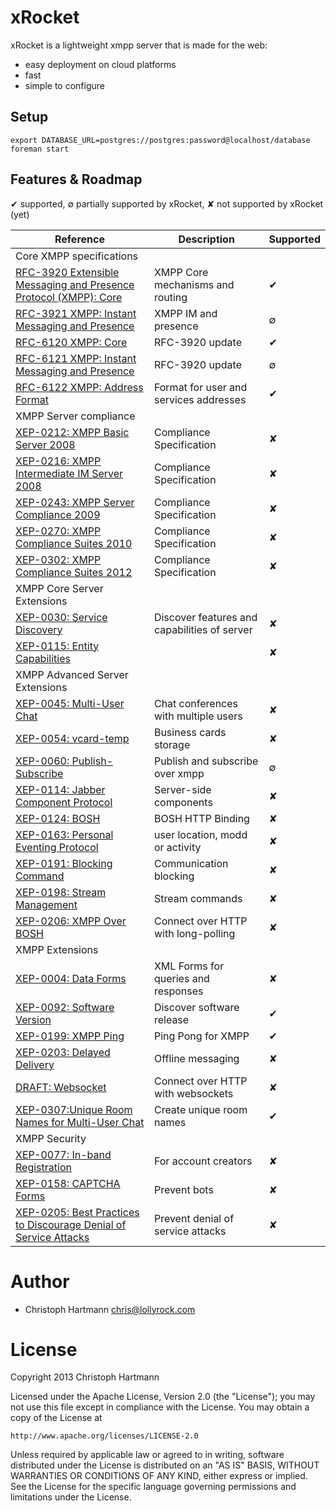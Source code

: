 # xRocket

xRocket is a lightweight xmpp server that is made for the web:

 - easy deployment on cloud platforms
 - fast
 - simple to configure

## Setup

    export DATABASE_URL=postgres://postgres:password@localhost/database
    foreman start

## Features & Roadmap

✔ supported, ∅ partially supported by xRocket, ✘ not supported by xRocket (yet)
         
| Reference     | Description | Supported |
| ------------- | ----------- | --------- |
| Core XMPP specifications |||
| [RFC-3920 Extensible Messaging and Presence Protocol (XMPP): Core](http://tools.ietf.org/html/rfc3920)      | XMPP Core mechanisms and routing | ✔ |
| [RFC-3921 XMPP: Instant Messaging and Presence](http://tools.ietf.org/html/rfc3921)      | XMPP IM and presence | ∅ |
| [RFC-6120 XMPP: Core ](http://tools.ietf.org/html/rfc6120)      | RFC-3920 update| ✔ |
| [RFC-6121 XMPP: Instant Messaging and Presence](http://tools.ietf.org/html/rfc6121)      | RFC-3920 update | ∅ |
| [RFC-6122 XMPP: Address Format](http://tools.ietf.org/html/rfc6122)      | Format for user and services addresses | ✔ |
| XMPP Server compliance |||
| [XEP-0212: XMPP Basic Server 2008](http://xmpp.org/extensions/xep-0212.html) | Compliance Specification | ✘ |
| [XEP-0216: XMPP Intermediate IM Server 2008](http://xmpp.org/extensions/xep-0216.html) | Compliance Specification | ✘ |
| [XEP-0243: XMPP Server Compliance 2009](http://xmpp.org/extensions/xep-0243.html) | Compliance Specification | ✘ |
| [XEP-0270: XMPP Compliance Suites 2010](http://xmpp.org/extensions/xep-0270.html) | Compliance Specification | ✘ |
| [XEP-0302: XMPP Compliance Suites 2012](http://xmpp.org/extensions/xep-0302.html) | Compliance Specification| ✘ |
| XMPP Core Server Extensions     |||
| [XEP-0030: Service Discovery](http://xmpp.org/extensions/xep-0030.html)  | Discover features and capabilities of server | ✘ |
| [XEP-0115: Entity Capabilities](http://xmpp.org/extensions/xep-0115.html)  |  | ✘ |
| XMPP Advanced Server Extensions  |||
| [XEP-0045: Multi-User Chat](http://xmpp.org/extensions/xep-0045.html)  | Chat conferences with multiple users | ✘ |
| [XEP-0054: vcard-temp](http://xmpp.org/extensions/xep-0054.html) | Business cards storage |✘|
| [XEP-0060: Publish-Subscribe](http://xmpp.org/extensions/xep-0060.html)  | Publish and subscribe over xmpp| ∅ |
| [XEP-0114: Jabber Component Protocol](http://xmpp.org/extensions/xep-0114.html) | Server-side components |✘|
| [XEP-0124: BOSH](http://xmpp.org/extensions/xep-0124.html) | BOSH HTTP Binding|✘|
| [XEP-0163: Personal Eventing Protocol](http://xmpp.org/extensions/xep-0163.html) | user location, modd or activity |✘|
| [XEP-0191: Blocking Command](http://xmpp.org/extensions/xep-0191.html) | Communication blocking|✘|
| [XEP-0198: Stream Management](http://xmpp.org/extensions/xep-0198.html) | Stream commands|✘|
| [XEP-0206: XMPP Over BOSH](http://xmpp.org/extensions/xep-0206.html)  | Connect over HTTP with long-polling |✘ |
| XMPP Extensions     |||
| [XEP-0004: Data Forms](http://xmpp.org/extensions/xep-0004.html) | XML Forms for queries and responses| ✘ |
| [XEP-0092: Software Version](http://xmpp.org/extensions/xep-0092.html)  | Discover software release| ✔ |
| [XEP-0199: XMPP Ping](http://xmpp.org/extensions/xep-0199.html)  | Ping Pong for XMPP | ✔ |
| [XEP-0203: Delayed Delivery](http://xmpp.org/extensions/xep-0203.html)  | Offline messaging|✘ |
| [DRAFT: Websocket](http://tools.ietf.org/html/draft-ietf-xmpp-websocket-00)  | Connect over HTTP with websockets |✘ |
| [XEP-0307:Unique Room Names for Multi-User Chat](http://xmpp.org/extensions/xep-0307.html)  | Create unique room names | ✔ |
| XMPP Security    |||
| [XEP-0077: In-band Registration](http://xmpp.org/extensions/xep-0077.html)  | For account creators | ✘ |
| [XEP-0158: CAPTCHA Forms](http://xmpp.org/extensions/xep-0158.html)  | Prevent bots | ✘ |
| [XEP-0205: Best Practices to Discourage Denial of Service Attacks](http://xmpp.org/extensions/xep-0205.html) | Prevent denial of service attacks | ✘ |

# Author

 * Christoph Hartmann <chris@lollyrock.com>

# License

Copyright 2013 Christoph Hartmann

Licensed under the Apache License, Version 2.0 (the "License");
you may not use this file except in compliance with the License.
You may obtain a copy of the License at

    http://www.apache.org/licenses/LICENSE-2.0

Unless required by applicable law or agreed to in writing, software
distributed under the License is distributed on an "AS IS" BASIS,
WITHOUT WARRANTIES OR CONDITIONS OF ANY KIND, either express or implied.
See the License for the specific language governing permissions and
limitations under the License.